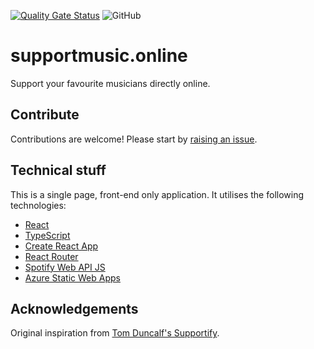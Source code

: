 [![Quality Gate Status](https://sonarcloud.io/api/project_badges/measure?project=alexangas_supportmusic&metric=alert_status)](https://sonarcloud.io/dashboard?id=alexangas_supportmusic)
![GitHub](https://img.shields.io/github/license/alexangas/supportmusic)

# supportmusic.online

Support your favourite musicians directly online.

## Contribute

Contributions are welcome!
Please start by [raising an issue](https://github.com/alexangas/supportmusic/issues).

## Technical stuff

This is a single page, front-end only application.
It utilises the following technologies:

- [React](https://react.org/)
- [TypeScript](https://typescriptlang.org/)
- [Create React App](https://github.com/facebook/create-react-app)
- [React Router](https://reacttraining.com/react-router/)
- [Spotify Web API JS](https://github.com/JMPerez/spotify-web-api-js)
- [Azure Static Web Apps](https://azure.microsoft.com/en-us/services/app-service/static/)

## Acknowledgements

Original inspiration from [Tom Duncalf's Supportify](https://github.com/tomduncalf/supportify).
